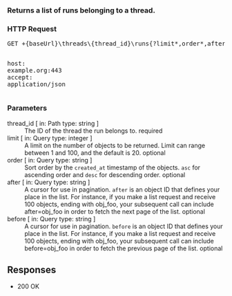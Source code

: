 <!DOCTYPE html><html><head><title>Returns a list of runs belonging to a thread.</title><link rel="stylesheet" href="../OpenApi.css"/><meta charset="utf-8"/><meta name="viewport" content="width=device-width, initial-scale=1"/></head><body><article><section  class="requestOverview"><h1  class="requestSummary">Returns a list of runs belonging to a thread.</h1><p  class="requestDescription"></p></section><section  class="http"><h3>HTTP Request</h3><pre  class="httpExample"><span  class="requestLine">GET</span> <span  class="httpTarget">+{baseUrl}\threads\{thread_id}\runs{?limit*,order*,after*,before*}</span> <span  class="httpVersion">HTTP/1.1</span>
<span  class="headerLine">host</span>: <span  class="headerValue">example.org:443</span>
<span  class="headerLine">accept</span>: <span  class="headerValue">application/json</span>
</pre></section><dl  class="parameters"><h3>Parameters</h3><dt  class="parameter"><span  class="parameterName">thread_id</span> [ in: <span  class="parameterLocation">Path</span> type: <span  class="parameterType">string</span> ]</dt><dd  class="parameter"><span  class="parameterDescription">The ID of the thread the run belongs to.</span> <span  class="parameterRequired">required</span></dd><dt  class="parameter"><span  class="parameterName">limit</span> [ in: <span  class="parameterLocation">Query</span> type: <span  class="parameterType">integer</span> ]</dt><dd  class="parameter"><span  class="parameterDescription">A limit on the number of objects to be returned. Limit can range between 1 and 100, and the default is 20.
</span> <span  class="parameterRequired">optional</span></dd><dt  class="parameter"><span  class="parameterName">order</span> [ in: <span  class="parameterLocation">Query</span> type: <span  class="parameterType">string</span> ]</dt><dd  class="parameter"><span  class="parameterDescription">Sort order by the `created_at` timestamp of the objects. `asc` for ascending order and `desc` for descending order.
</span> <span  class="parameterRequired">optional</span></dd><dt  class="parameter"><span  class="parameterName">after</span> [ in: <span  class="parameterLocation">Query</span> type: <span  class="parameterType">string</span> ]</dt><dd  class="parameter"><span  class="parameterDescription">A cursor for use in pagination. `after` is an object ID that defines your place in the list. For instance, if you make a list request and receive 100 objects, ending with obj_foo, your subsequent call can include after=obj_foo in order to fetch the next page of the list.
</span> <span  class="parameterRequired">optional</span></dd><dt  class="parameter"><span  class="parameterName">before</span> [ in: <span  class="parameterLocation">Query</span> type: <span  class="parameterType">string</span> ]</dt><dd  class="parameter"><span  class="parameterDescription">A cursor for use in pagination. `before` is an object ID that defines your place in the list. For instance, if you make a list request and receive 100 objects, ending with obj_foo, your subsequent call can include before=obj_foo in order to fetch the previous page of the list.
</span> <span  class="parameterRequired">optional</span></dd></dl><section  class="responses"><h2>Responses</h2><ul  class="responses"><li  class="response"><span  class="statusLine">200</span> <span  class="statusDescription">OK</span></li></ul></section></article></body></html>